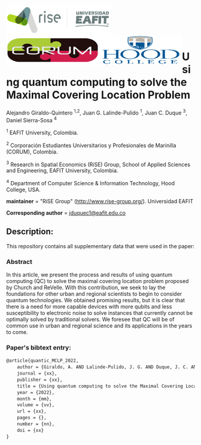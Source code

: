 <img src="figs/logo_rise_eafit.png" alt="RiSE-group logo" align="left" height=80 width=280>
<img src="figs/corum.png" alt="World Bank logo" align="left" height=80  width=250>
<img src="figs/hood_college.png" alt="World Bank logo" align="left" height=80  width=220>


<br/><br/>
<br/><br/>
# 
# Using quantum computing to solve the Maximal Covering Location Problem

Alejandro Giraldo-Quintero <sup>1,2</sup>, Juan G. Lalinde-Pulido <sup>1</sup>, Juan C. Duque <sup>3</sup>, Daniel Sierra-Sosa <sup>4</sup>
 
<sup>1</sup> EAFIT University, Colombia.

<sup>2</sup> Corporación Estudiantes Universitarios y Profesionales de Marinilla (CORUM), Colombia.

<sup>3</sup> Research in Spatial Economics (RiSE) Group, School of Applied Sciences and Engineering, EAFIT University, Colombia.

<sup>4</sup> Department of Computer Science \& Information Technology, Hood College, USA.

__maintainer__ = "RiSE Group"  (http://www.rise-group.org/). Universidad EAFIT

__Corresponding author__ = jduquec1@eafit.edu.co

## Description:

This repository contains all supplementary data that were used in the paper:

### Abstract 

In this article, we present the process and results of using quantum computing (QC) to solve the maximal covering location problem proposed by Church and ReVelle. With this contribution, we seek to lay the foundations for other urban and regional scientists to begin to consider quantum technologies. We obtained promising results, but it is clear that there is a need for more capable devices with more qubits and less susceptibility to electronic noise to solve instances that currently cannot be optimally solved by traditional solvers. We foresee that QC will be of common use in urban and regional science and its applications in the years to come.

### Paper's bibtext entry:

```tex
@article{quantic_MCLP_2022,
    author = {Giraldo, A. AND Lalinde-Pulido, J. G. AND Duque, J. C. AND Sierra-Sosa, D.},
    journal = {xx},
    publisher = {xx},
    title = {Using quantum computing to solve the Maximal Covering Location Problem},
    year = {2022},
    month = {mm},
    volume = {vv},
    url = {xx},
    pages = {},
    number = {nn},
    doi = {xx}
}
```
